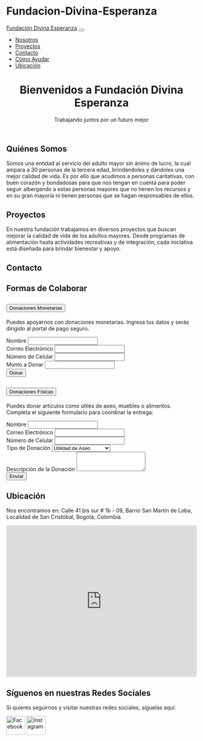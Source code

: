 # Fundacion-Divina-Esperanza

<!DOCTYPE html>
<html lang="es">
<head>
    <meta charset="UTF-8">
    <meta name="viewport" content="width=device-width, initial-scale=1.0">
    <title>Fundación Divina Esperanza</title>
    <link href="https://cdn.jsdelivr.net/npm/bootstrap@5.3.0/dist/css/bootstrap.min.css" rel="stylesheet">
</head>
<body>
    <nav class="navbar navbar-expand-lg navbar-light bg-light">
        <div class="container">
            <a class="navbar-brand" href="#">Fundación Divina Esperanza</a>
            <button class="navbar-toggler" type="button" data-bs-toggle="collapse" data-bs-target="#navbarNav">
                <span class="navbar-toggler-icon"></span>
            </button>
            <div class="collapse navbar-collapse" id="navbarNav">
                <ul class="navbar-nav ms-auto">
                    <li class="nav-item"><a class="nav-link" href="#nosotros">Nosotros</a></li>
                    <li class="nav-item"><a class="nav-link" href="#proyectos">Proyectos</a></li>
                    <li class="nav-item"><a class="nav-link" href="#ayuda">Contacto</a></li>
                    <li class="nav-item"><a class="nav-link" href="#ayuda">Cómo Ayudar</a></li>
                    <li class="nav-item"><a class="nav-link" href="#ubicacion">Ubicación</a></li>
                </ul>
            </div>
        </div>
    </nav>
    <header class="bg-primary text-white text-center py-5">
        <h1>Bienvenidos a Fundación Divina Esperanza</h1>
        <p>Trabajando juntos por un futuro mejor</p>
    </header>
    <section id="nosotros" class="container py-5">
        <h2>Quiénes Somos</h2>
        <p>Somos una entidad al servicio del adulto mayor sin ánimo de lucro, la cual ampara a 30 personas de la tercera edad, brindándoles y dándoles una mejor calidad de vida. Es por ello que acudimos a personas caritativas, con buen corazón y bondadosas para que nos tengan en cuenta para poder seguir albergando a estas personas mayores que no tienen los recursos y en su gran mayoría ni tienen personas que se hagan responsables de ellos.</p>
    </section>
    <section id="proyectos" class="container py-5">
        <h2>Proyectos</h2>
        <p>En nuestra fundación trabajamos en diversos proyectos que buscan mejorar la calidad de vida de los adultos mayores. Desde programas de alimentación hasta actividades recreativas y de integración, cada iniciativa está diseñada para brindar bienestar y apoyo.</p>
    </section>
    <section id="contacto" class="container py-5">
        <h2>Contacto</h2>
    </section>
    <section id="ayuda" class="container py-5">
        <h2>Formas de Colaborar</h2>
        <div class="accordion" id="accordionAyuda">
            <div class="accordion-item">
                <h2 class="accordion-header" id="headingMonetario">
                    <button class="accordion-button" type="button" data-bs-toggle="collapse" data-bs-target="#collapseMonetario" aria-expanded="true" aria-controls="collapseMonetario">
                        Donaciones Monetarias
                    </button>
                </h2>
                <div id="collapseMonetario" class="accordion-collapse collapse show" aria-labelledby="headingMonetario" data-bs-parent="#accordionAyuda">
                    <div class="accordion-body">
                        <p>Puedes apoyarnos con donaciones monetarias. Ingresa tus datos y serás dirigido al portal de pago seguro.</p>
                        <form>
                            <div class="mb-3">
                                <label for="nombreDonante" class="form-label">Nombre</label>
                                <input type="text" class="form-control" id="nombreDonante" required>
                            </div>
                            <div class="mb-3">
                                <label for="correoDonante" class="form-label">Correo Electrónico</label>
                                <input type="email" class="form-control" id="correoDonante" required>
                            </div>
                            <div class="mb-3">
                                <label for="telefonoDonante" class="form-label">Número de Celular</label>
                                <input type="tel" class="form-control" id="telefonoDonante" required>
                            </div>
                            <div class="mb-3">
                                <label for="montoDonacion" class="form-label">Monto a Donar</label>
                                <input type="number" class="form-control" id="montoDonacion" required>
                            </div>
                            <button type="submit" class="btn btn-primary">Donar</button>
                        </form>
                    </div>
                </div>
            </div>
            <div class="accordion-item">
                <h2 class="accordion-header" id="headingFisico">
                    <button class="accordion-button" type="button" data-bs-toggle="collapse" data-bs-target="#collapseFisico" aria-expanded="true" aria-controls="collapseFisico">
                        Donaciones Físicas
                    </button>
                </h2>
                <div id="collapseFisico" class="accordion-collapse collapse" aria-labelledby="headingFisico" data-bs-parent="#accordionAyuda">
                    <div class="accordion-body">
                        <p>Puedes donar artículos como útiles de aseo, muebles o alimentos. Completa el siguiente formulario para coordinar la entrega:</p>
                        <form>
                            <div class="mb-3">
                                <label for="nombreDonanteFisico" class="form-label">Nombre</label>
                                <input type="text" class="form-control" id="nombreDonanteFisico" required>
                            </div>
                            <div class="mb-3">
                                <label for="correoDonanteFisico" class="form-label">Correo Electrónico</label>
                                <input type="email" class="form-control" id="correoDonanteFisico" required>
                            </div>
                            <div class="mb-3">
                                <label for="telefonoDonanteFisico" class="form-label">Número de Celular</label>
                                <input type="tel" class="form-control" id="telefonoDonanteFisico" required>
                            </div>
                            <div class="mb-3">
                                <label for="tipoDonacion" class="form-label">Tipo de Donación</label>
                                <select class="form-control" id="tipoDonacion" required>
                                    <option value="aseo">Utilidad de Aseo</option>
                                    <option value="higiene">Higiene Personal</option>
                                    <option value="muebles">Muebles</option>
                                    <option value="alimentos">Mercado/Alimentación</option>
                                </select>
                            </div>
                            <div class="mb-3">
                                <label for="descripcionDonacion" class="form-label">Descripción de la Donación</label>
                                <textarea class="form-control" id="descripcionDonacion" rows="3"></textarea>
                            </div>
                            <button type="submit" class="btn btn-primary">Enviar</button>
                        </form>
                    </div>
                </div>
            </div>
        </div>
                </div>
            </div>
        </div>
    </section>
    <section id="ubicacion" class="container py-5">
        <h2>Ubicación</h2>
        <p>Nos encontramos en: Calle 41 bis sur # 1b - 09, Barrio San Martín de Loba, Localidad de San Cristóbal, Bogotá, Colombia.</p>
        <iframe src="https://www.google.com/maps?q=Calle+41+bis+sur+%23+1b+-+09,+Bogotá,+Colombia&output=embed" width="100%" height="400" style="border:0;" allowfullscreen="" loading="lazy"></iframe>
    </section>
    <script src="https://cdn.jsdelivr.net/npm/bootstrap@5.3.0/dist/js/bootstrap.bundle.min.js"></script>
    <section id="redes-sociales" class="container py-5 text-center">
        <h2>Síguenos en nuestras Redes Sociales</h2>
        <p>Si quieres seguirnos y visitar nuestras redes sociales, síguelas aquí:</p>
        <img src="facebook-logo.png" alt="Facebook" width="50">
        <img src="instagram-logo.png" alt="Instagram" width="50">
    </section>
</body>
</html>



